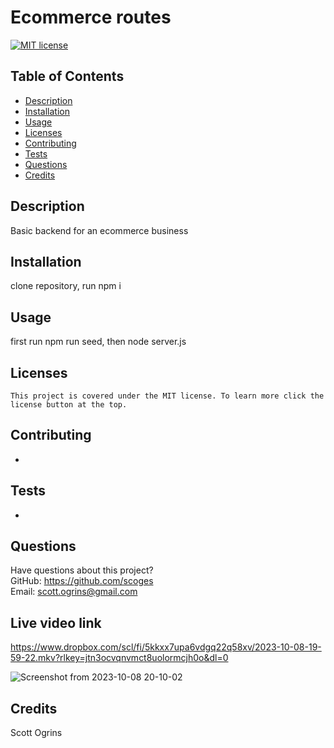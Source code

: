 # Ecommerce routes

  [![MIT license](https://img.shields.io/badge/License-MIT-blue.svg)](https://opensource.org/licenses/MIT)

  ## Table of Contents
  * [Description](#description)
  * [Installation](#installation)
  * [Usage](#usage)
  * [Licenses](#licenses)
  * [Contributing](#contributing)
  * [Tests](#tests)
  * [Questions](#questions)
  * [Credits](#credits)

  ## Description
  Basic backend for an ecommerce business

  ## Installation
  clone repository, run npm i

  ## Usage
  first run npm run seed, then node server.js

  ## Licenses
    This project is covered under the MIT license. To learn more click the license button at the top.

  ## Contributing
  -

  ## Tests
  -

  ## Questions
  Have questions about this project?  
  GitHub: https://github.com/scoges  
  Email: scott.ogrins@gmail.com

  ## Live video link
  https://www.dropbox.com/scl/fi/5kkxx7upa6vdgq22q58xv/2023-10-08-19-59-22.mkv?rlkey=jtn3ocvqnvmct8uolormcjh0o&dl=0

![Screenshot from 2023-10-08 20-10-02](https://github.com/scoges/ecomm/assets/131681487/1d46ee3e-1969-4e82-a9f6-83d6789681bc)



  ## Credits
  Scott Ogrins
